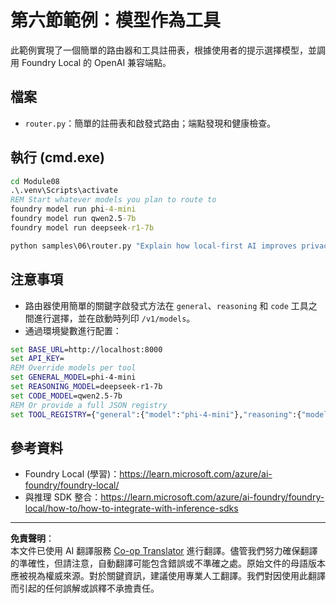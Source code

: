 <!--
CO_OP_TRANSLATOR_METADATA:
{
  "original_hash": "7f0c6af41a1ae2c5a770c8170da8bd6e",
  "translation_date": "2025-09-30T23:23:24+00:00",
  "source_file": "Module08/samples/06/README.md",
  "language_code": "mo"
}
-->
# 第六節範例：模型作為工具

此範例實現了一個簡單的路由器和工具註冊表，根據使用者的提示選擇模型，並調用 Foundry Local 的 OpenAI 兼容端點。

## 檔案
- `router.py`：簡單的註冊表和啟發式路由；端點發現和健康檢查。

## 執行 (cmd.exe)
```cmd
cd Module08
.\.venv\Scripts\activate
REM Start whatever models you plan to route to
foundry model run phi-4-mini
foundry model run qwen2.5-7b
foundry model run deepseek-r1-7b

python samples\06\router.py "Explain how local-first AI improves privacy in two sentences."
```

## 注意事項
- 路由器使用簡單的關鍵字啟發式方法在 `general`、`reasoning` 和 `code` 工具之間進行選擇，並在啟動時列印 `/v1/models`。
- 通過環境變數進行配置：
```cmd
set BASE_URL=http://localhost:8000
set API_KEY=
REM Override models per tool
set GENERAL_MODEL=phi-4-mini
set REASONING_MODEL=deepseek-r1-7b
set CODE_MODEL=qwen2.5-7b
REM Or provide a full JSON registry
set TOOL_REGISTRY={"general":{"model":"phi-4-mini"},"reasoning":{"model":"deepseek-r1-7b"},"code":{"model":"qwen2.5-7b"}}
```

## 參考資料
- Foundry Local (學習)：https://learn.microsoft.com/azure/ai-foundry/foundry-local/
- 與推理 SDK 整合：https://learn.microsoft.com/azure/ai-foundry/foundry-local/how-to/how-to-integrate-with-inference-sdks

---

**免責聲明**：  
本文件已使用 AI 翻譯服務 [Co-op Translator](https://github.com/Azure/co-op-translator) 進行翻譯。儘管我們努力確保翻譯的準確性，但請注意，自動翻譯可能包含錯誤或不準確之處。原始文件的母語版本應被視為權威來源。對於關鍵資訊，建議使用專業人工翻譯。我們對因使用此翻譯而引起的任何誤解或誤釋不承擔責任。